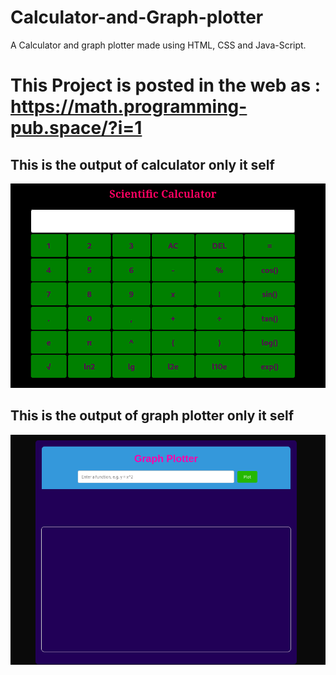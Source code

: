 # Calculator-and-Graph-plotter
A Calculator and graph plotter made using HTML, CSS and Java-Script.

# This Project is posted in the web as : https://math.programming-pub.space/?i=1

<h2>This is the output of calculator only it self</h2>
<img src="https://github.com/BawanthaBeliwaththa/Calculator-and-Graph-plotter/blob/main/img/sc_cal.png">

<h2>This is the output of graph plotter only it self</h2>
<img src="https://github.com/BawanthaBeliwaththa/Calculator-and-Graph-plotter/blob/main/img/sc_gra.png">
